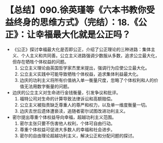 # 【总结】090.徐英瑾等《六本书教你受益终身的思维方式》（完结）：18.《公正》：让幸福最大化就是公正吗？

-   《公正》探讨幸福最大化是否即公正，介绍了公正理论的三种进路：集体主义、个人主义和共同善。公立主义进路强调少数服从多数，追求公立最大化，但存在牺牲个体权益的问题。
    1.  公立主义理论由英国哲学家杰里米提出，强调行为应使公立最大化。
    2.  公立主义实践中可能导致牺牲个体权益，追求集体利益最大化。
    3.  边庆的功利主义将所有价值纳入单一衡量尺度，忽略了个体权利和人的价值无法用数字衡量的问题。
-   边庆的公立主义对生命进行金钱衡量，引发争议和批评。
    1.  福特公司对生命的计算导致法律诉讼和高额赔偿。
    2.  公立主义被指责缺乏尊重人的尊严和权力，以及单一维度衡量一切。
    3.  边庆去世后遗体遭亵渎，追随者密尔试图改进功利主义。
-   密尔提出尊重个体权益导向幸福，超越功利主义范围。
    1.  密尔主张只要不伤害他人权利，个体可自由行动。
    2.  尊重个体权益可促进大多数人的幸福和社会进步。
    3.  密尔的自由理论超越功利主义，解决公正和分配问题的探讨。